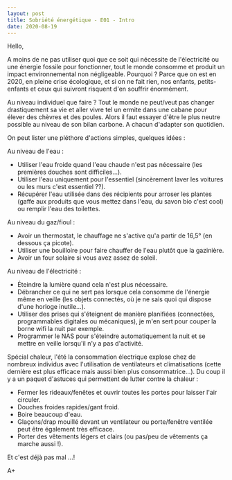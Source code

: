 ```yaml
---
layout: post
title: Sobriété énergétique - E01 - Intro
date: 2020-08-19
---
```


Hello,

A moins de ne pas utiliser quoi que ce soit qui nécessite de l'électricité ou une énergie fossile pour fonctionner, tout le monde consomme et produit un impact environnemental non négligeable. Pourquoi ? Parce que on est en 2020, en pleine crise écologique, et si on ne fait rien, nos enfants, petits-enfants et ceux qui suivront risquent d'en souffrir énormément.

Au niveau individuel que faire ? Tout le monde ne peut/veut pas changer drastiquement sa vie et aller vivre tel un ermite dans une cabane pour élever des chèvres et des poules. Alors il faut essayer d'être le plus neutre possible au niveau de son bilan carbone. A chacun d'adapter son quotidien.

On peut lister une pléthore d'actions simples, quelques idées :

Au niveau de l'eau :
- Utiliser l'eau froide quand l'eau chaude n'est pas nécessaire (les premières douches sont difficiles...).
- Utiliser l'eau uniquement pour l'essentiel (sincèrement laver les voitures ou les murs c'est essentiel ??).
- Récupérer l'eau utilisée dans des récipients pour arroser les plantes (gaffe aux produits que vous mettez dans l'eau, du savon bio c'est cool) ou remplir l'eau des toilettes.

Au niveau du gaz/fioul :
- Avoir un thermostat, le chauffage ne s'active qu'a partir de 16,5° (en dessous ça picote).
- Utiliser une bouilloire pour faire chauffer de l'eau plutôt que la gazinière.
- Avoir un four solaire si vous avez assez de soleil.

Au niveau de l'électricité :
- Éteindre la lumière quand cela n'est plus nécessaire.
- Débrancher ce qui ne sert pas lorsque cela consomme de l'énergie même en veille (les objets connectés, où je ne sais quoi qui dispose d'une horloge inutile...).
- Utiliser des prises qui s'éteignent de manière planifiées (connectées, programmables digitales ou mécaniques), je m'en sert pour couper la borne wifi la nuit par exemple.
- Programmer le NAS pour s'éteindre automatiquement la nuit et se mettre en veille lorsqu'il n'y a pas d'activité.

Spécial chaleur, l'été la consommation électrique explose chez de nombreux individus avec l'utilisation de ventilateurs et climatisations (cette dernière est plus efficace mais aussi bien plus consommatrice...). Du coup il y a un paquet d'astuces qui permettent de lutter contre la chaleur :
- Fermer les rideaux/fenêtes et ouvrir toutes les portes pour laisser l'air circuler.
- Douches froides rapides/gant froid.
- Boire beaucoup d'eau.
- Glaçons/drap mouillé devant un ventilateur ou porte/fenêtre ventilée peut être également très efficace.
- Porter des vêtements légers et clairs (ou pas/peu de vêtements ça marche aussi !).

Et c'est déjà pas mal ...!

A+
